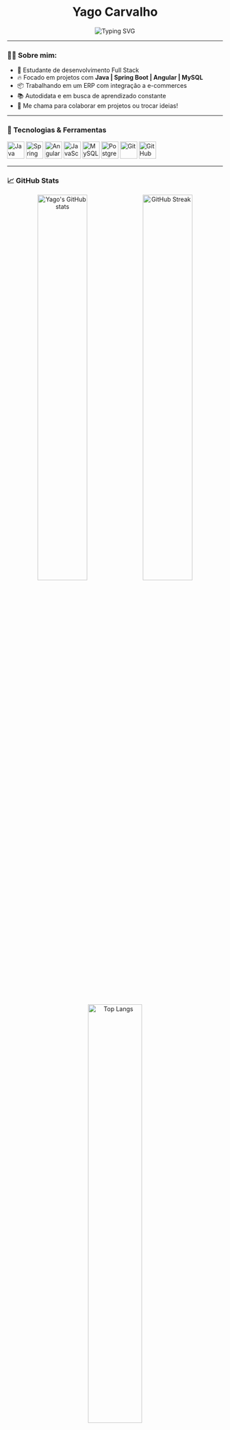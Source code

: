 <h1 align="center">Yago Carvalho</h1>

<p align="center">
  <img src="https://readme-typing-svg.herokuapp.com?font=Fira+Code&weight=700&size=25&pause=1000&center=true&vCenter=true&width=435&lines=Desenvolvedor+Full+Stack;Apaixonado+por+Tecnologia;Sempre+em+evolução+🚀" alt="Typing SVG" />
</p>

---

### 👨‍💻 Sobre mim:

- 💼 Estudante de desenvolvimento Full Stack
- 🔥 Focado em projetos com **Java | Spring Boot | Angular | MySQL**
- 📦 Trabalhando em um ERP com integração a e-commerces
- 📚 Autodidata e em busca de aprendizado constante
- 💬 Me chama para colaborar em projetos ou trocar ideias!

---

### 🚀 Tecnologias & Ferramentas

<p align="left">
  <img src="https://cdn.jsdelivr.net/gh/devicons/devicon/icons/java/java-original-wordmark.svg" title="Java" alt="Java" width="40" height="40"/>
  <img src="https://cdn.jsdelivr.net/gh/devicons/devicon/icons/spring/spring-original.svg" title="Spring" alt="Spring" width="40" height="40"/>
  <img src="https://cdn.jsdelivr.net/gh/devicons/devicon/icons/angular/angular-original.svg" title="Angular" alt="Angular" width="40" height="40"/>
  <img src="https://cdn.jsdelivr.net/gh/devicons/devicon/icons/javascript/javascript-original.svg" title="JavaScript" alt="JavaScript" width="40" height="40"/>
  <img src="https://cdn.jsdelivr.net/gh/devicons/devicon/icons/mysql/mysql-original.svg" title="MySQL" alt="MySQL" width="40" height="40"/>
  <img src="https://cdn.jsdelivr.net/gh/devicons/devicon/icons/postgresql/postgresql-original.svg" title="PostgreSQL" alt="PostgreSQL" width="40" height="40"/>
  <img src="https://cdn.jsdelivr.net/gh/devicons/devicon/icons/git/git-original.svg" title="Git" alt="Git" width="40" height="40"/>
  <img src="https://cdn.jsdelivr.net/gh/devicons/devicon/icons/github/github-original.svg" title="GitHub" alt="GitHub" width="40" height="40"/>
</p>

---

### 📈 GitHub Stats

<p align="center">
  <img src="https://github-readme-stats.vercel.app/api?username=YagoACarvalho&show_icons=true&theme=tokyonight" alt="Yago's GitHub stats" width="48%" />
  <img src="https://github-readme-streak-stats.herokuapp.com/?user=YagoACarvalho&theme=tokyonight" alt="GitHub Streak" width="48%" />
</p>

<p align="center">
  <img src="https://github-readme-stats.vercel.app/api/top-langs/?username=YagoACarvalho&layout=compact&theme=tokyonight" alt="Top Langs" width="50%" />
</p>

---

### 🤝 Vamos nos conectar!

<p align="left">
  <a href="mailto:yagodevtech@gmail.com"><img src="https://img.shields.io/badge/Gmail-D14836?style=for-the-badge&logo=gmail&logoColor=white"/></a>
  <a href="https://www.linkedin.com/in/yago-alves-carvalho" target="_blank"><img src="https://img.shields.io/badge/LinkedIn-0077B5?style=for-the-badge&logo=linkedin&logoColor=white"/></a>
</p>
